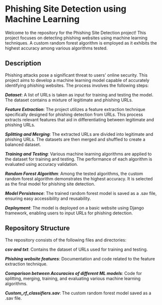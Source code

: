 # Phishing Site Detection using Machine Learning
Welcome to the repository for the Phishing Site Detection project! This project focuses on detecting phishing websites using machine learning techniques. A custom random forest algorithm is employed as it exhibits the highest accuracy among various algorithms tested.

## Description
Phishing attacks pose a significant threat to users' online security. This project aims to develop a machine learning model capable of accurately identifying phishing websites. The process involves the following steps:

_**Dataset**_: A list of URLs is taken as input for training and testing the model. The dataset contains a mixture of legitimate and phishing URLs.<br>

_**Feature Extraction**_: The project utilizes a feature extraction technique specifically designed for phishing detection from URLs. This process extracts relevant features that aid in differentiating between legitimate and phishing URLs.<br> 

_**Splitting and Merging**_: The extracted URLs are divided into legitimate and phishing URLs. The datasets are then merged and shuffled to create a balanced dataset.<br>

_**Training and Testing**_: Various machine learning algorithms are applied to the dataset for training and testing. The performance of each algorithm is evaluated using accuracy validation.<br>

_**Random Forest Algorithm**_: Among the tested algorithms, the custom random forest algorithm demonstrates the highest accuracy. It is selected as the final model for phishing site detection.<br>

_**Model Persistence**_: The trained random forest model is saved as a .sav file, ensuring easy accessibility and reusability.<br>

_**Deployment**_: The model is deployed on a basic website using Django framework, enabling users to input URLs for phishing detection.<br>


## Repository Structure
The repository consists of the following files and directories:

_**csv and txt**_: Contains the dataset of URLs used for training and testing.

_**Phishing website features**_: Documentation and code related to the feature extraction technique.

_**Comparison between Accuracies of different ML models**_: Code for splitting, merging, training, and evaluating various machine learning algorithms.

_**Custom_rf_classifiers.sav**_: The custom random forest model saved as a .sav file.
